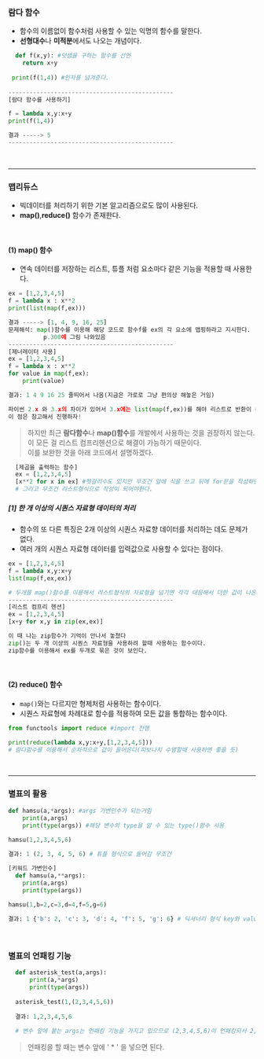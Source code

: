 ### 람다 함수
- 함수의 이름없이 함수처럼 사용할 수 있는 익명의 함수를 말한다.   
- **선형대수**나 **미적분**에서도 나오는 개념이다.  
```python
  def f(x,y): #덧셈을 구하는 함수를 선언
    return x+y 
    
 print(f(1,4)) #인자를 넘겨준다.
 
-----------------------------------------------
[람다 함수를 사용하기]

f = lambda x,y:x+y
print(f(1,4))

결과 -----> 5
-----------------------------------------------
```
<br>
<hr>

### 맵리듀스
- 빅데이터를 처리하기 위한 기본 알고리즘으로도 많이 사용된다.  
- **map()**,**reduce()** 함수가 존재한다.  
<br>

#### (1) map() 함수
- 연속 데이터를 저장하는 리스트, 튜플 처럼 요소마다 같은 기능을 적용할 때 사용한다.  
```python
ex = [1,2,3,4,5]
f = lambda x : x**2
print(list(map(f,ex)))

결과 -----> [1, 4, 9, 16, 25]
문제해석: map()함수를 이용해 해당 코드로 함수f를 ex의 각 요소에 맵핑하라고 지시한다. 
          p.300에 그림 나와있음
-----------------------------------------------
[제너레이터 사용]
ex = [1,2,3,4,5]
f = lambda x : x**2
for value in map(f,ex):
    print(value)

결과: 1 4 9 16 25 줄띄어서 나옴(지금은 가로로 그냥 편의상 해놓은 거임)

파이썬 2.x 와 3.x의 차이가 있어서 3.x에는 list(map(f,ex))를 해야 리스트로 반환이 된다.
이 점은 참고해서 진행하자!
```

> 하지만 최근 **람다함수**나 **map()함수**를 개발에서 사용하는 것을 권장하지 않는다.  
> 이 모든 걸 리스트 컴프리헨션으로 해결이 가능하기 때문이다.  
> 이를 보완한 것을 아래 코드에서 설명하겠다.  

```python
  [제곱을 출력하는 함수]
  ex = [1,2,3,4,5]
  [x**2 for x in ex] #헷갈리수도 있지만 무조건 앞에 식을 쓰고 뒤에 for문을 작성하면 된다
  # 그리고 무조건 리스트형식으로 작성이 되어야한다.
```

##### [1] 한 개 이상의 시퀀스 자료형 데이터의 처리
- 함수의 또 다른 특징은 2개 이상의 시퀀스 자료향 데이터를 처리하는 데도 문제가 없다.  
- 여러 개의 시퀀스 자료형 데이터를 입력값으로 사용할 수 있다는 점이다.  
```python
ex = [1,2,3,4,5]
f = lambda x,y:x+y
list(map(f,ex,ex))

# 두개를 map()함수를 이용해서 리스트형식의 자료형을 넘기면 각각 대응해서 더한 값이 나온다.
-----------------------------------------------
[리스트 컴프리 헨션]
ex = [1,2,3,4,5]
[x+y for x,y in zip(ex,ex)] 

이 때 나는 zip함수가 기억이 안나서 놓쳤다
zip()는 두 개 이상의 시퀀스 자료형을 사용하려 할때 사용하는 함수이다.
zip함수를 이용해서 ex를 두개로 묶은 것이 보인다.
```
<br>

#### (2) reduce() 함수
- ```map()```와는 다르지만 형제처럼 사용하는 함수이다.  
- 시퀀스 자료형에 차례대로 함수를 적용하여 모든 값을 통합하는 함수이다.  
```python
from functools import reduce #import 진행

print(reduce(lambda x,y:x+y,[1,2,3,4,5]))
# 람다함수를 이용해서 순차적으로 값이 들어온다(피보나치 수열할때 사용하면 좋을 듯)
```
<br>
<hr>

### 별표의 활용
```python
def hamsu(a,*args): #args 가변인수가 되는거임
    print(a,args)
    print(type(args)) #해당 변수의 type을 알 수 있는 type()함수 사용
    
hamsu(1,2,3,4,5,6)

결과: 1 (2, 3, 4, 5, 6) # 튜플 형식으로 들어감 무조건
```
```python
[키워드 가변인수]
  def hamsu(a,**args):
    print(a,args)
    print(type(args))
    
hamsu(1,b=2,c=3,d=4,f=5,g=6)

결과: 1 {'b': 2, 'c': 3, 'd': 4, 'f': 5, 'g': 6} # 딕셔너리 형식 key와 value값이 정해져 있기 때문이다.
```
<br>

### 별표의 언패킹 기능
```python
  def asterisk_test(a,args):
      print(a,*args)
      print(type(args))
      
  asterisk_test(1,(2,3,4,5,6))
  
  결과: 1,2,3,4,5,6
  
  # 변수 앞에 붙는 args는 언패킹 기능을 가지고 있으므로 (2,3,4,5,6)이 언패킹되서 2,3,4,5,6으로 나오는 것이다.
```
> 언패킹을 할 때는 변수 앞에 ' * ' 을 넣으면 된다.



